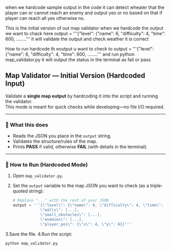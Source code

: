 when we hardcode sample output in the code it can detect wheater that the player can or cannot reach an enemy and output yes or no based on that if player can reach all yes otherwise no.

This is the initial version of out map validator when we hardcode the output we want to chack here 
output = '''{\"level\": {\"name\": 6, \"difficulty\": 4, \"time\": 600, ........''' 
it will validate the output and check weather it is correct 

How to run hardcode th eoutput u want to check to output = '''{\"level\": {\"name\": 6, \"difficulty\": 4, \"time\": 600, ........''' and run python map_validator.py it will output the status in the terminal as fail or pass

## Map Validator — Initial Version (Hardcoded Input)

Validate a **single map output** by hardcoding it into the script and running the validator.  
This mode is meant for quick checks while developing—no file I/O required.

---

### 🔧 What this does
- Reads the JSON you place in the `output` string.
- Validates the structure/rules of the map.
- Prints **PASS** if valid, otherwise **FAIL** (with details in the terminal).

---

### 🚀 How to Run (Hardcoded Mode)

1. Open `map_validator.py`.
2. Set the `output` variable to the map JSON you want to check (as a triple-quoted string):

   ```python
   # Replace "..." with the rest of your JSON
   output = '''{\"level\": {\"name\": 6, \"difficulty\": 4, \"time\": 600, ...}, 
               \"walls\": [...],
               \"small_obstacles\": [...],
               \"enemies\": [...],
               \"player_pos\": {\"x\": 4, \"y\": 6}}'''

3.Save the file.
4.Run the script:

   ```python
   python map_validator.py
      
